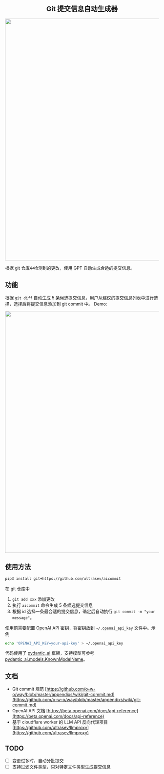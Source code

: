 <h2 align="center" style="font-size: 22px">Git 提交信息自动生成器</h2>

<img src="https://github.com/ultrasev/aicommit/assets/51262739/549d63da-c66b-400c-8a2b-4c26953d524a" width="789px" />

根据 git 仓库中检测到的更改，使用 GPT 自动生成合适的提交信息。

## 功能

根据 `git diff` 自动生成 5 条候选提交信息，用户从建议的提交信息列表中进行选择，选择后将提交信息添加到 git commit 中。 Demo:

<img src="https://github.com/ultrasev/aicommit/assets/51262739/601afec0-b0cb-4ab7-b36a-cb274247169c" width="789px">

## 使用方法

```bash
pip3 install git+https://github.com/ultrasev/aicommit
```

在 git 仓库中

1. `git add xxx` 添加更改
2. 执行 `aicommit` 命令生成 5 条候选提交信息
3. 根据 id 选择一条最合适的提交信息，确定后自动执行 `git commit -m "your message"`。

使用前需要配置 OpenAI API 密钥，将密钥放到 `~/.openai_api_key` 文件中。示例

```bash
echo 'OPENAI_API_KEY=your-api-key' > ~/.openai_api_key
```

代码使用了 [pydantic_ai](https://ai.pydantic.dev/) 框架，支持模型可参考 [pydantic_ai.models.KnownModelName](https://ai.pydantic.dev/api/models/base/#pydantic_ai.models.KnownModelName)。

## 文档
- Git commit 规范 [https://github.com/o-w-o/way/blob/master/appendixs/wiki/git-commit.md](https://github.com/o-w-o/way/blob/master/appendixs/wiki/git-commit.md)
- OpenAI API 文档 [https://beta.openai.com/docs/api-reference](https://beta.openai.com/docs/api-reference)
- 基于 cloudflare worker 的 LLM API 反向代理项目 [https://github.com/ultrasev/llmproxy](https://github.com/ultrasev/llmproxy)

## TODO

- [ ] 变更过多时，自动分批提交
- [ ] 支持过滤文件类型，只对特定文件类型生成提交信息
